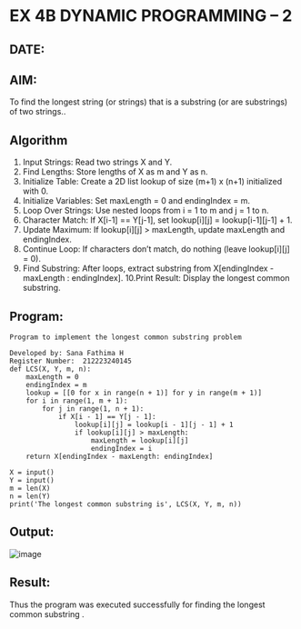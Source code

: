 # EX 4B DYNAMIC PROGRAMMING – 2
## DATE:
## AIM:
To find the longest string (or strings) that is a substring (or are substrings) of two strings..



## Algorithm
1. Input Strings: Read two strings X and Y.
2. Find Lengths: Store lengths of X as m and Y as n.
3. Initialize Table: Create a 2D list lookup of size (m+1) x (n+1) initialized with 0.
4. Initialize Variables: Set maxLength = 0 and endingIndex = m.
5. Loop Over Strings: Use nested loops from i = 1 to m and j = 1 to n.
6. Character Match: If X[i-1] == Y[j-1], set lookup[i][j] = lookup[i-1][j-1] + 1.
7. Update Maximum: If lookup[i][j] > maxLength, update maxLength and endingIndex.
8. Continue Loop: If characters don’t match, do nothing (leave lookup[i][j] = 0).
9. Find Substring: After loops, extract substring from X[endingIndex - maxLength : endingIndex].
10.Print Result: Display the longest common substring.  

## Program:
```
Program to implement the longest common substring problem

Developed by: Sana Fathima H
Register Number:  212223240145
def LCS(X, Y, m, n):
    maxLength = 0
    endingIndex = m
    lookup = [[0 for x in range(n + 1)] for y in range(m + 1)]
    for i in range(1, m + 1):
        for j in range(1, n + 1):
            if X[i - 1] == Y[j - 1]:
                lookup[i][j] = lookup[i - 1][j - 1] + 1
                if lookup[i][j] > maxLength:
                    maxLength = lookup[i][j]
                    endingIndex = i
    return X[endingIndex - maxLength: endingIndex]

X = input()
Y = input()
m = len(X)
n = len(Y)
print('The longest common substring is', LCS(X, Y, m, n))
```

## Output:
![image](https://github.com/user-attachments/assets/8e88e17f-8e8a-48bc-b899-26b78d999c45)



## Result:
Thus the program was executed successfully for finding the longest common substring .
